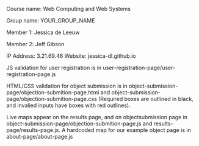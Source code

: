 Course name: Web Computing and Web Systems

Group name: YOUR_GROUP_NAME

Member 1: Jessica de Leeuw

Member 2: Jeff Gibson

IP Address: 3.21.69.46
Website: jessica-dl.github.io

JS validation for user registration is in user-registration-page/user-registration-page.js

HTML/CSS validation for object submission is in object-submission-page/objection-submition-page.html
and object-submission-page/objection-submition-page.css (Required boxes are outlined in black, and invalied inputs have boxes with red outlines).

Live maps appear on the results page, and on objectsubmission page in object-submission-page/objection-submition-page.js and results-page/results-page.js. A hardcoded map for our example object page is in about-page/about-page.js
